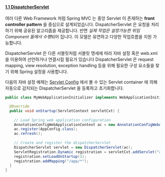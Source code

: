 #### [1.1 DispatcherServlet](https://docs.spring.io/spring/docs/current/spring-framework-reference/web.html#mvc-servlet)

여러 다른 Web Framework 처럼 Spring MVC 는 중앙 Servlet 이 존재하는 __front controller pattern__ 을 중심으로 설계되었습니다.
DispatcherServlet 은 요청을 처리하기 위해 공유된 알고리즘을 제공합니다. 반면 *실제 작업은 설정가능한 위임 Component 들에서 수행*되어 집니다.
이 모델은 유연하고 다양한 작업흐름을 지원 가능합니다.

DispatcherServlet 은 다른 서블릿처럼 서블릿 명세에 따라 자바 설정 혹은 web.xml 을 이용하여 선언하거나 연결시킬 필요가 있습니다 
DispatcherServlet 은 request mapping, view resolution, exception handling 등을 위해 필요한 구성 요소들을 찾기 위해 Spring 설정을 사용합니다.

다음의 자바 설정 예제는 [Servlet Config](https://docs.spring.io/spring/docs/current/spring-framework-reference/web.html#mvc-container-config) 에서 볼 수 있는 Servlet container 에 의해 자동으로 감지되는 DispatcherServlet 을 등록하고 초기화합니다.

```java
public class MyWebApplicationInitializer implements WebApplicationInitializer {

  @Override
  public void onStartup(ServletContext servletCxt) {
    
    // Load Spring web application configuration
    AnnotationConfigWebApplicationContext ac = new AnnotationConfigWebApplicationContext();
    ac.register(AppConfig.class);
    ac.refresh();
    
    // Create and register the dispatcherServlet
    DispatcherServlet servlet = new DispatcherServlet(ac);
    ServletRegistration.Dynamic registration = servletCxt.addServlet("app", servlet);
    registration.setLoadOnStartup(1);
    registration.addMapping("/app/*");
  }
}
```
